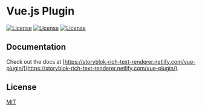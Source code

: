 <p align="center">
  <h1>Vue.js Plugin</h1>
  <a href="https://www.npmjs.com/package/@marvinrudolph/vue-storyblok-rich-text-renderer"><img src="https://img.shields.io/npm/v/@marvinrudolph/vue-storyblok-rich-text-renderer/latest.svg" alt="License"></a>
  <a href="https://npmjs.com/package/@marvinrudolph/vue-storyblok-rich-text-renderer"><img src="https://img.shields.io/npm/dt/@marvinrudolph/vue-storyblok-rich-text-renderer.svg" alt="License"></a>
  <a href="https://github.com/MarvinRudolph/storyblok-rich-text-renderer/blob/master/LICENSE"><img src="https://img.shields.io/npm/l/@marvinrudolph/vue-storyblok-rich-text-renderer.svg" alt="License"></a>
</p>

## Documentation

Check out the docs at [https://storyblok-rich-text-renderer.netlify.com/vue-plugin/](https://storyblok-rich-text-renderer.netlify.com/vue-plugin/).

## License
[MIT](https://github.com/MarvinRudolph/storyblok-rich-text-renderer/blob/master/LICENSE)
